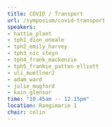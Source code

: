 ```yaml
---
title: COVID / Transport
url: /symposium/covid-transport
speakers:
- hattie_plant
- tph1_dion_oneale
- tph2_emily_harvey
- tph3_nic_steyn
- tph4_frank_mackenzie
- tph5_frankie_patten-elliott
- uli_muellner2
- adam_ward
- julie_mugford
- kain_glensor
time: "10.45am -- 12.15pm"
location: Rangimarie 1
chair: colin
---
```

